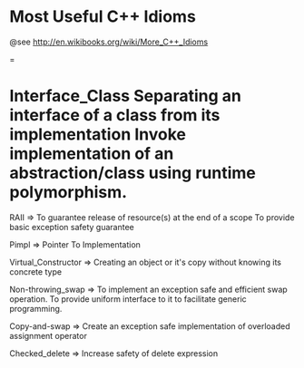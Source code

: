 Most Useful C++ Idioms
=========

@see http://en.wikibooks.org/wiki/More_C++_Idioms

=

Interface_Class
Separating an interface of a class from its implementation
Invoke implementation of an abstraction/class using runtime polymorphism.
=
RAII                    => To guarantee release of resource(s) at the end of a scope
                           To provide basic exception safety guarantee

Pimpl                   => Pointer To Implementation

Virtual_Constructor     => Creating an object or it's copy without knowing its concrete type

Non-throwing_swap       => To implement an exception safe and efficient swap operation.
                           To provide uniform interface to it to facilitate generic programming.
                      
Copy-and-swap           => Create an exception safe implementation of overloaded assignment operator

Checked_delete          => Increase safety of delete expression
